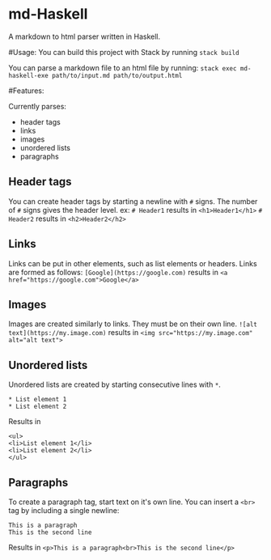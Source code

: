# md-Haskell

A markdown to html parser written in Haskell.

#Usage:
You can build this project with Stack by running `stack build`

You can parse a markdown file to an html file by running:
`stack exec md-haskell-exe path/to/input.md path/to/output.html`

#Features:

Currently parses:
* header tags
* links
* images
* unordered lists
* paragraphs

## Header tags
You can create header tags by starting a newline with `#` signs. The number of `#` signs gives the header level.
ex:
`# Header1` results in `<h1>Header1</h1>`
`# Header2` results in `<h2>Header2</h2>`

## Links
Links can be put in other elements, such as list elements or headers. Links are formed as follows:
`[Google](https://google.com)` results in `<a href="https://google.com">Google</a>`

## Images
Images are created similarly to links. They must be on their own line.
`![alt text](https://my.image.com)` results in `<img src="https://my.image.com" alt="alt text">`

## Unordered lists
Unordered lists are created by starting consecutive lines with `*`.
```
* List element 1
* List element 2
```
Results in
```
<ul>
<li>List element 1</li>
<li>List element 2</li>
</ul>
```
## Paragraphs
To create a paragraph tag, start text on it's own line. You can insert a `<br>` tag by including a single newline:
```
This is a paragraph
This is the second line
```
Results in
`<p>This is a paragraph<br>This is the second line</p>`